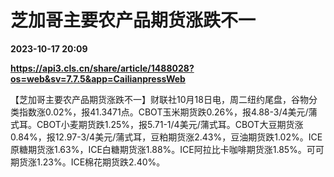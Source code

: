 # 芝加哥主要农产品期货涨跌不一

**2023-10-17 20:09**

**https://api3.cls.cn/share/article/1488028?os=web&sv=7.7.5&app=CailianpressWeb**

【芝加哥主要农产品期货涨跌不一】财联社10月18日电，周二纽约尾盘，谷物分类指数涨0.02%，报41.3471点。CBOT玉米期货跌0.26%，报4.88-3/4美元/蒲式耳。CBOT小麦期货跌1.25%，报5.71-1/4美元/蒲式耳。CBOT大豆期货涨0.84%，报12.97-3/4美元/蒲式耳，豆粕期货涨2.43%，豆油期货跌1.02%。ICE原糖期货涨1.63%，ICE白糖期货涨1.88%。ICE阿拉比卡咖啡期货涨1.85%。可可期货涨1.23%。ICE棉花期货跌2.40%。